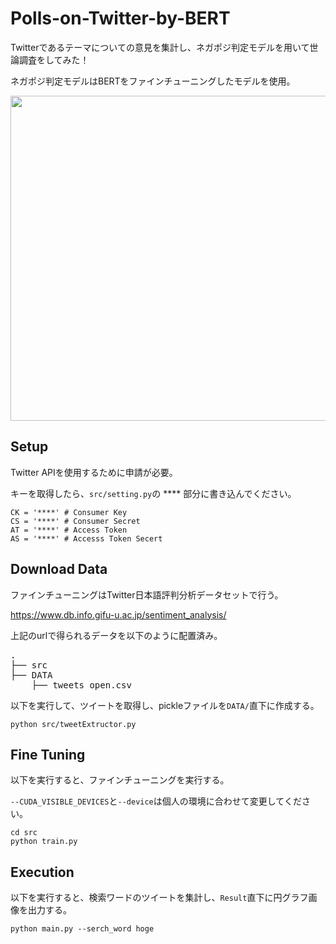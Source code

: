 # Polls-on-Twitter-by-BERT
Twitterであるテーマについての意見を集計し、ネガポジ判定モデルを用いて世論調査をしてみた！

ネガポジ判定モデルはBERTをファインチューニングしたモデルを使用。


<p align="center">
    <img src="https://user-images.githubusercontent.com/91179464/206850285-1d5e43f8-d9fe-4fd6-bef9-2f40646478e6.png" width="520px">
</p>

## Setup
Twitter APIを使用するために申請が必要。

キーを取得したら、`src/setting.py`の **** 部分に書き込んでください。
```
CK = '****' # Consumer Key
CS = '****' # Consumer Secret
AT = '****' # Access Token
AS = '****' # Accesss Token Secert
```

## Download Data
ファインチューニングはTwitter日本語評判分析データセットで行う。

https://www.db.info.gifu-u.ac.jp/sentiment_analysis/

上記のurlで得られるデータを以下のように配置済み。
<pre>
.
├── src
├── DATA
    ├── tweets_open.csv
</pre>

以下を実行して、ツイートを取得し、pickleファイルを`DATA/`直下に作成する。
```
python src/tweetExtructor.py
```

## Fine Tuning
以下を実行すると、ファインチューニングを実行する。

`--CUDA_VISIBLE_DEVICES`と`--device`は個人の環境に合わせて変更してください。
```
cd src
python train.py
```

## Execution
以下を実行すると、検索ワードのツイートを集計し、`Result`直下に円グラフ画像を出力する。
```
python main.py --serch_word hoge    
```
